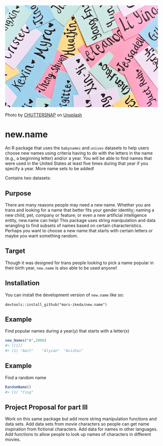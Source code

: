 
![](new_names_image.jpg)

Photo by
<a href="https://unsplash.com/@chuttersnap?utm_source=unsplash&utm_medium=referral&utm_content=creditCopyText">CHUTTERSNAP</a>
on
<a href="https://unsplash.com/?utm_source=unsplash&utm_medium=referral&utm_content=creditCopyText">Unsplash</a>

# new.name

An R package that uses the `babynames` and `unisex` datasets to help
users choose new names using criteria having to do with the letters in
the name (e.g., a beginning letter) and/or a year. You will be able to
find names that were used in the United States at least five times
during that year if you specify a year. More name sets to be added!

Contains two datasets:

## Purpose

There are many reasons people may need a new name. Whether you are trans
and looking for a name that better fits your gender identity; naming a
new child, pet, company or feature; or even a new artificial
intelligence entity, new.name can help! This package uses string
manipulation and data wrangling to find subsets of names based on
certain characteristics. Perhaps you want to choose a new name that
starts with certain letters or maybe you want something random.

## Target

Though it was designed for trans people looking to pick a name popular
in their birth year, `new.name` is also able to be used anyone!

## Installation

You can install the development version of `new.name` like so:

`devtools::install_github("mars-ikeda/new.name")`

## Example

Find popular names during a year(y) that starts with a letter(x)

``` r
new_Names("A",2000)
#> [[1]]
#> [1] "Amit"    "Alyzae"  "Avishai"
```

## Example

Find a random name

``` r
RandomName()
#> [1] "Ying"
```

## Project Proposal for part III

Work on this same package but add more string manipulation functions and
data sets. Add data sets from movie characters so people can get name
inspiration from fictional characters. Add data for names in other
languages. Add functions to allow people to look up names of characters
in different movies.
